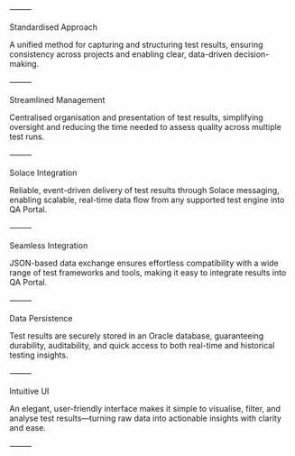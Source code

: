 
⸻

Standardised Approach

A unified method for capturing and structuring test results, ensuring consistency across projects and enabling clear, data-driven decision-making.

⸻

Streamlined Management

Centralised organisation and presentation of test results, simplifying oversight and reducing the time needed to assess quality across multiple test runs.

⸻

Solace Integration

Reliable, event-driven delivery of test results through Solace messaging, enabling scalable, real-time data flow from any supported test engine into QA Portal.

⸻

Seamless Integration

JSON-based data exchange ensures effortless compatibility with a wide range of test frameworks and tools, making it easy to integrate results into QA Portal.

⸻

Data Persistence

Test results are securely stored in an Oracle database, guaranteeing durability, auditability, and quick access to both real-time and historical testing insights.

⸻

Intuitive UI

An elegant, user-friendly interface makes it simple to visualise, filter, and analyse test results—turning raw data into actionable insights with clarity and ease.

⸻
